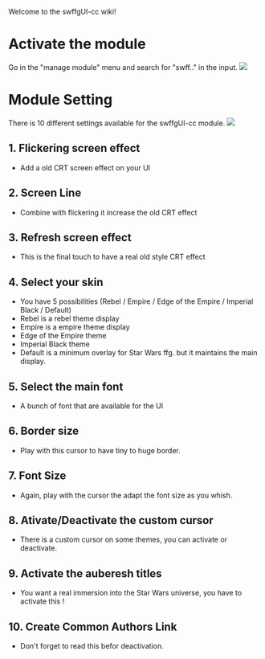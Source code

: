 Welcome to the swffgUI-cc wiki!

# Activate the module

Go in the "manage module" menu and search for "swff.." in the <filter modules> input.
![](https://raw.githubusercontent.com/prolice/swffgUI-cc/swffgUI-cc/wiki/module-activation.webp)

# Module Setting

There is 10 different settings available for the swffgUI-cc module.
![](https://raw.githubusercontent.com/prolice/swffgUI-cc/swffgUI-cc/wiki/module-settings.webp)

## 1. Flickering screen effect
* Add a old CRT screen effect on your UI

## 2. Screen Line
* Combine with flickering it increase the old CRT effect

## 3. Refresh screen effect
* This is the final touch to have a real old style CRT effect

## 4. Select your skin
* You have 5 possibilities (Rebel / Empire / Edge of the Empire / Imperial Black / Default)
* Rebel is a rebel theme display
* Empire is a empire theme display
* Edge of the Empire theme
* Imperial Black theme
* Default is a minimum overlay for Star Wars ffg. but it maintains the main display.

## 5. Select the main font
* A bunch of font that are available for the UI

## 6. Border size
* Play with this cursor to have tiny to huge border.

## 7. Font Size
* Again, play with the cursor the adapt the font size as you whish.

## 8. Ativate/Deactivate the custom cursor
* There is a custom cursor on some themes, you can activate or deactivate.

## 9. Activate the auberesh titles
* You want a real immersion into the Star Wars universe, you have to activate this !

## 10. Create Common Authors Link
* Don't forget to read this befor deactivation.